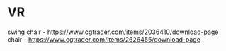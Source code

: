 # VR

swing chair - https://www.cgtrader.com/items/2036410/download-page
chair - https://www.cgtrader.com/items/2626455/download-page